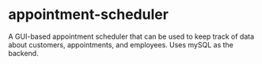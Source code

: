 # appointment-scheduler
A GUI-based appointment scheduler that can be used to keep track of data about customers, appointments, and employees. Uses mySQL as the backend.
